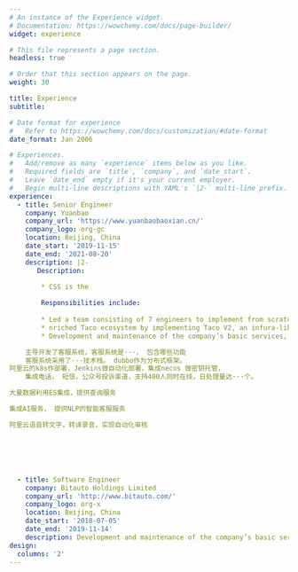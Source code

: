 ```yaml
---
# An instance of the Experience widget.
# Documentation: https://wowchemy.com/docs/page-builder/
widget: experience

# This file represents a page section.
headless: true

# Order that this section appears on the page.
weight: 30

title: Experience
subtitle:

# Date format for experience
#   Refer to https://wowchemy.com/docs/customization/#date-format
date_format: Jan 2006

# Experiences.
#   Add/remove as many `experience` items below as you like.
#   Required fields are `title`, `company`, and `date_start`.
#   Leave `date_end` empty if it's your current employer.
#   Begin multi-line descriptions with YAML's `|2-` multi-line prefix.
experience:
  - title: Senior Engineer
    company: Yuanbao
    company_url: 'https://www.yuanbaobaoxian.cn/'
    company_logo: org-gc
    location: Beijing, China
    date_start: '2019-11-15'
    date_end: '2021-08-20'
    description: |2-
       Description:
        
        * CSS is the 

        Responsibilities include:
        
        * Led a team consisting of 7 engineers to implement from scratch and successfully launch the firm’s first Strategy Distribution Engine – Themis, a smart strategy engine based on traffic flow and predicate conditions’ strategy, which provides handy service for vendors and consumers; Build strategy ecosystem, including Themis backend service, Themis-cli (deployment tool), Themis-admin(management configuration system), and Themis-SDK (developers suite of integrated for iOS/Android/H5).
        * nriched Taco ecosystem by implementing Taco V2, an infura-like API gateway on top of Golang backend services, which used MySQL and Redis as high-performance database, RabbitMQ and Kafka as message queue, Hive, Blink and Elasticsearch as data and message pipeline query, and gRPC, Apache Thrift and HTTP as communication protocol.
        * Development and maintenance of the company’s basic services, StormEye, a weather service that will affect the company’s daily revenue. Different weathers have different revenue for each takeaway order. Worked on various small full stack projects with high proficiency in Golang, JavaScript and Objective-C.

	主导开发了客服系统，客服系统是···， 包含哪些功能
	客服系统采用了···技术栈。 dubbo作为分布式框架。
阿里云的k8s作部署，Jenkins做自动化部署，集成necos 做密钥托管，
	集成电话， 短信，公众号投诉渠道，支持400人同时在线，日处理量达···个。

大量数据利用ES集成，提供查询服务

集成AI服务， 提供NLP的智能客服服务

阿里云语音转文字，转译录音，实现自动化审核






  - title: Software Engineer
    company: Bitauto Holdings Limited
    company_url: 'http://www.bitauto.com/'
    company_logo: org-x
    location: Beijing, China
    date_start: '2018-07-05'
    date_end: '2019-11-14'
    description: Development and maintenance of the company’s basic services, StormEye, a weather service that will affect the company’s daily revenue. Different weathers have different revenue for each takeaway order. Worked on various small full stack projects with high proficiency in Golang, JavaScript and Objective-C.
design:
  columns: '2'
---
```

